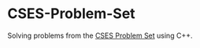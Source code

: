 # CSES-Problem-Set

Solving problems from the [CSES Problem Set](https://cses.fi/problemset/) using C++.
